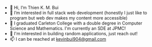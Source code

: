 - 👋 Hi, I’m Thien K. M. Bui
- 👀 I’m interested in full stack web development (honestly I just like to program but web dev makes my content more accessible)
- 🌱 I graduated Carleton College with a double degree in Computer Science and Mathematics. I'm currently an SDE at JPMC!
- 💞️ I'm interested in building random applications, just reach out!
- 📫 I can be reached at kevinbui904@gmail.com

<!---
kevinbui904/kevinbui904 is a ✨ special ✨ repository because its `README.md` (this file) appears on your GitHub profile.
You can click the Preview link to take a look at your changes.
--->
